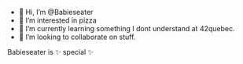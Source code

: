 - 👋 Hi, I’m @Babieseater
- 👀 I’m interested in pizza
- 🌱 I’m currently learning something I dont understand at 42quebec.
- 💞️ I’m looking to collaborate on stuff.


Babieseater is ✨ special ✨
